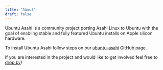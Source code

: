```yaml
---
title: "About"
draft: false
---
```


Ubuntu Asahi is a community project porting Asahi Linux to Ubuntu with the goal of enabling stable and fully featured Ubuntu installs on Apple silicon hardware.

To install Ubuntu Asahi follow steps on our [ubuntu-asahi](https://github.com/UbuntuAsahi/ubuntu-asahi#readme) GitHub page.

If you are interested in the project and would like to get involved feel free to [drop by](https://www.ubuntuasahi.org/contributing)!
